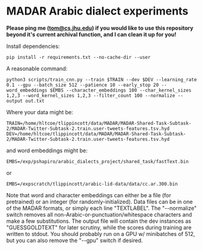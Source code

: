 # MADAR Arabic dialect experiments

**Please ping me (tom@cs.jhu.edu) if you would like to use this repository beyond it's current archival function, and I can clean it up for you!**

Install dependencies:

```
pip install -r requirements.txt --no-cache-dir --user
```

A reasonable command:

```
python3 scripts/train_cnn.py --train $TRAIN --dev $DEV --learning_rate 0.1 --gpu --batch_size 512 --patience 10 --early_stop 20 --word_embeddings $EMBS --character_embeddings 100 --char_kernel_sizes 1,2,3 --word_kernel_sizes 1,2,3 --filter_count 100 --normalize --output out.txt
```

Where your data might be:

```
TRAIN=/home/hltcoe/tlippincott/data/MADAR/MADAR-Shared-Task-Subtask-2/MADAR-Twitter-Subtask-2.train.user-tweets-features.tsv.hyd
DEV=/home/hltcoe/tlippincott/data/MADAR/MADAR-Shared-Task-Subtask-2/MADAR-Twitter-Subtask-2.train.user-tweets-features.tsv.hyd
```

and word embeddings might be:

```
EMBS=/exp/pshapiro/arabic_dialects_project/shared_task/fastText.bin
```

or

```
EMBS=/expscratch/tlippincott/arabic-lid-data/data/cc.ar.300.bin
```

Note that word and character embeddings can either be a file (for pretrained) or an integer (for randomly-initialized).  Data files can be in one of the MADAR formats, or simply each line "TEXT<TAB>LABEL".  The "--normalize" switch removes all non-Arabic-or-punctuation/whitespace characters and make a few substitutions.  The output file will contain the dev instances as "GUESS<TAB>GOLD<TAB>TEXT" for later scrutiny, while the scores during training are written to stdout.  You should probably run on a GPU w/ minibatches of 512, but you can also remove the "--gpu" switch if desired.
